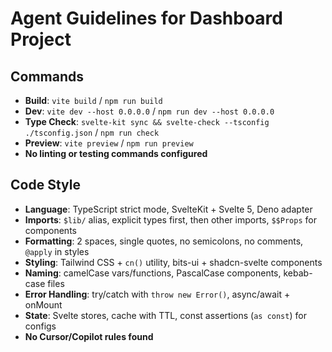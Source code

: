 # Agent Guidelines for Dashboard Project

## Commands
- **Build**: `vite build` / `npm run build`
- **Dev**: `vite dev --host 0.0.0.0` / `npm run dev --host 0.0.0.0`
- **Type Check**: `svelte-kit sync && svelte-check --tsconfig ./tsconfig.json` / `npm run check`
- **Preview**: `vite preview` / `npm run preview`
- **No linting or testing commands configured**

## Code Style
- **Language**: TypeScript strict mode, SvelteKit + Svelte 5, Deno adapter
- **Imports**: `$lib/` alias, explicit types first, then other imports, `$$Props` for components
- **Formatting**: 2 spaces, single quotes, no semicolons, no comments, `@apply` in styles
- **Styling**: Tailwind CSS + `cn()` utility, bits-ui + shadcn-svelte components
- **Naming**: camelCase vars/functions, PascalCase components, kebab-case files
- **Error Handling**: try/catch with `throw new Error()`, async/await + onMount
- **State**: Svelte stores, cache with TTL, const assertions (`as const`) for configs
- **No Cursor/Copilot rules found**